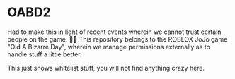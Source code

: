 # OABD2
Had to make this in light of recent events wherein we cannot trust certain people on the game. 🤦‍♂️
This repository belongs to the ROBLOX JoJo game "Old A Bizarre Day", wherein we manage permissions externally as to handle stuff a little better.

This just shows whitelist stuff, you will not find anything crazy here. 
